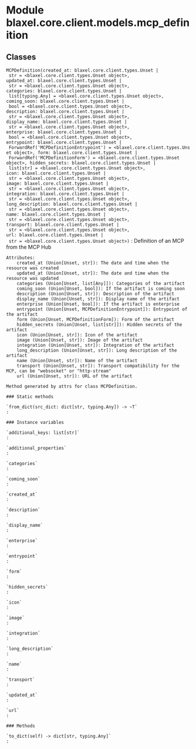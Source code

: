 Module blaxel.core.client.models.mcp_definition
===============================================

Classes
-------

`MCPDefinition(created_at: blaxel.core.client.types.Unset | str = <blaxel.core.client.types.Unset object>, updated_at: blaxel.core.client.types.Unset | str = <blaxel.core.client.types.Unset object>, categories: blaxel.core.client.types.Unset | list[typing.Any] = <blaxel.core.client.types.Unset object>, coming_soon: blaxel.core.client.types.Unset | bool = <blaxel.core.client.types.Unset object>, description: blaxel.core.client.types.Unset | str = <blaxel.core.client.types.Unset object>, display_name: blaxel.core.client.types.Unset | str = <blaxel.core.client.types.Unset object>, enterprise: blaxel.core.client.types.Unset | bool = <blaxel.core.client.types.Unset object>, entrypoint: blaxel.core.client.types.Unset | ForwardRef('MCPDefinitionEntrypoint') = <blaxel.core.client.types.Unset object>, form: blaxel.core.client.types.Unset | ForwardRef('MCPDefinitionForm') = <blaxel.core.client.types.Unset object>, hidden_secrets: blaxel.core.client.types.Unset | list[str] = <blaxel.core.client.types.Unset object>, icon: blaxel.core.client.types.Unset | str = <blaxel.core.client.types.Unset object>, image: blaxel.core.client.types.Unset | str = <blaxel.core.client.types.Unset object>, integration: blaxel.core.client.types.Unset | str = <blaxel.core.client.types.Unset object>, long_description: blaxel.core.client.types.Unset | str = <blaxel.core.client.types.Unset object>, name: blaxel.core.client.types.Unset | str = <blaxel.core.client.types.Unset object>, transport: blaxel.core.client.types.Unset | str = <blaxel.core.client.types.Unset object>, url: blaxel.core.client.types.Unset | str = <blaxel.core.client.types.Unset object>)`
:   Definition of an MCP from the MCP Hub
    
    Attributes:
        created_at (Union[Unset, str]): The date and time when the resource was created
        updated_at (Union[Unset, str]): The date and time when the resource was updated
        categories (Union[Unset, list[Any]]): Categories of the artifact
        coming_soon (Union[Unset, bool]): If the artifact is coming soon
        description (Union[Unset, str]): Description of the artifact
        display_name (Union[Unset, str]): Display name of the artifact
        enterprise (Union[Unset, bool]): If the artifact is enterprise
        entrypoint (Union[Unset, MCPDefinitionEntrypoint]): Entrypoint of the artifact
        form (Union[Unset, MCPDefinitionForm]): Form of the artifact
        hidden_secrets (Union[Unset, list[str]]): Hidden secrets of the artifact
        icon (Union[Unset, str]): Icon of the artifact
        image (Union[Unset, str]): Image of the artifact
        integration (Union[Unset, str]): Integration of the artifact
        long_description (Union[Unset, str]): Long description of the artifact
        name (Union[Unset, str]): Name of the artifact
        transport (Union[Unset, str]): Transport compatibility for the MCP, can be "websocket" or "http-stream"
        url (Union[Unset, str]): URL of the artifact
    
    Method generated by attrs for class MCPDefinition.

    ### Static methods

    `from_dict(src_dict: dict[str, typing.Any]) ‑> ~T`
    :

    ### Instance variables

    `additional_keys: list[str]`
    :

    `additional_properties`
    :

    `categories`
    :

    `coming_soon`
    :

    `created_at`
    :

    `description`
    :

    `display_name`
    :

    `enterprise`
    :

    `entrypoint`
    :

    `form`
    :

    `hidden_secrets`
    :

    `icon`
    :

    `image`
    :

    `integration`
    :

    `long_description`
    :

    `name`
    :

    `transport`
    :

    `updated_at`
    :

    `url`
    :

    ### Methods

    `to_dict(self) ‑> dict[str, typing.Any]`
    :